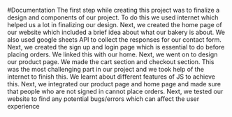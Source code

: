 #Documentation
The first step while creating this project was to finalize a design and components of our project. To do this we used internet which helped us a lot in finalizing our design.
Next, we created the home page of our website which included a brief idea about what our bakery is about. We also used google sheets API to collect the responses for our contact form.
Next, we created the sign up and login page which is essential to do before placing orders. We linked this with our home.
Next, we went on to design our product page. We made the cart section and checkout section. This was the most challenging part in our project and we took help of the internet to finish this. We learnt about different features of JS to achieve this.
Next, we integrated our product page and home page and made sure that people who are not signed in cannot place orders.
Next, we tested our website to find any potential bugs/errors which can affect the user experience
